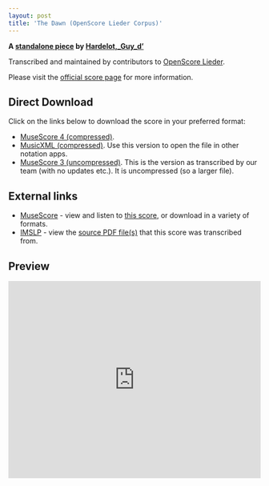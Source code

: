 ```yaml
---
layout: post
title: 'The Dawn (OpenScore Lieder Corpus)'
---
```


__A [standalone piece](https://fourscoreandmore.org/OpenScore/Hardelot%2C_Guy_d%E2%80%99/_/) by [Hardelot,_Guy_d’](https://fourscoreandmore.org/OpenScore/Hardelot%2C_Guy_d%E2%80%99)__

Transcribed and maintained by contributors to [OpenScore Lieder].

Please visit the [official score page] for more information.

[official score page]: https://musescore.com/openscore-lieder-corpus/scores/6629619
[OpenScore Lieder]: https://musescore.com/openscore-lieder-corpus

## Direct Download

Click on the links below to download the score in your preferred format:
- [MuseScore 4 (compressed)](https://fourscoreandmore.org/OpenScore/Hardelot%2C_Guy_d%E2%80%99/_/The_Dawn.mscz).
- [MusicXML (compressed)](https://fourscoreandmore.org/OpenScore/Hardelot%2C_Guy_d%E2%80%99/_/The_Dawn.mxl). Use this version to open the file in other notation apps.
- [MuseScore 3 (uncompressed)](https://raw.githubusercontent.com/OpenScore/Lieder/refs/heads/main/scores/Hardelot%2C_Guy_d%E2%80%99/_/The_Dawn/lc6629619.mscx). This is the version as transcribed by our team (with no updates etc.). It is uncompressed (so a larger file).

## External links

- [MuseScore] - view and listen to [this score][MuseScore], or download in a variety of formats.
- [IMSLP] - view the [source PDF file(s)][IMSLP] that this score was transcribed from.

[MuseScore]: https://musescore.com/score/6629619
[IMSLP]: https://imslp.org/wiki/Special:ReverseLookup/508574

## Preview

<iframe width="100%" height="394" src="https://musescore.com/openscore-lieder-corpus/scores/6629619/embed" frameborder="0" allowfullscreen allow="autoplay; fullscreen"></iframe>
